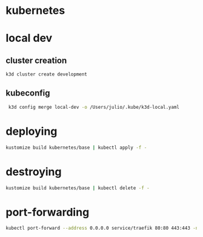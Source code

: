 # kubernetes

# local dev
## cluster creation

```bash
k3d cluster create development
```

## kubeconfig

```bash
 k3d config merge local-dev -o /Users/julio/.kube/k3d-local.yaml
 ```

# deploying

```bash
kustomize build kubernetes/base | kubectl apply -f -
```

# destroying

```bash
kustomize build kubernetes/base | kubectl delete -f -
```

# port-forwarding

```bash
kubectl port-forward --address 0.0.0.0 service/traefik 80:80 443:443 -n kube-system
```